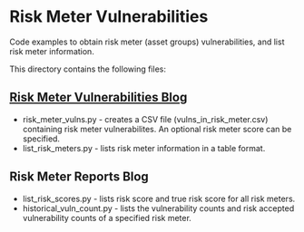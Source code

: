 # Risk Meter Vulnerabilities

Code examples to obtain risk meter (asset groups) vulnerabilities, and list risk meter information.

This directory contains the following files:

## [Risk Meter Vulnerabilities Blog](https://www.kennasecurity.com/blog/risk-meter-vulnerabilities-api/)

* risk_meter_vulns.py - creates a CSV file (vulns_in_risk_meter.csv) containing risk meter vulnerabilites. An optional risk meter score can be specified.
* list_risk_meters.py - lists risk meter information in a table format.

## Risk Meter Reports Blog

* list_risk_scores.py - lists risk score and true risk score for all risk meters.
* historical_vuln_count.py - lists the vulnerability counts and risk accepted vulnerability counts of a specified risk meter.
